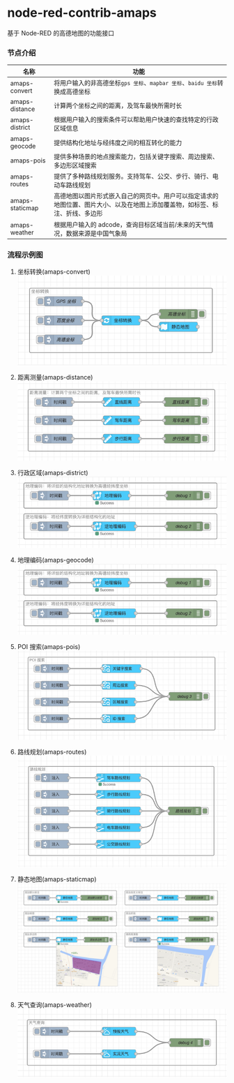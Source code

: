 # node-red-contrib-amaps

基于 Node-RED 的高德地图的功能接口

### 节点介绍

| 名称           | 功能                  |
|---------------|-----------------------|
| amaps-convert  | 将用户输入的非高德坐标`gps 坐标`、`mapbar 坐标`、`baidu 坐标`转换成高德坐标    |
| amaps-distance | 计算两个坐标之间的距离，及驾车最快所需时长 |
| amaps-district | 根据用户输入的搜索条件可以帮助用户快速的查找特定的行政区域信息 |
| amaps-geocode | 提供结构化地址与经纬度之间的相互转化的能力 |
| amaps-pois | 提供多种场景的地点搜索能力，包括关键字搜索、周边搜索、多边形区域搜索 |
| amaps-routes | 提供了多种路线规划服务。支持驾车、公交、步行、骑行、电动车路线规划 |
| amaps-staticmap | 高德地图以图片形式嵌入自己的网页中。用户可以指定请求的地图位置、图片大小、以及在地图上添加覆盖物，如标签、标注、折线、多边形 |
| amaps-weather | 根据用户输入的 adcode，查询目标区域当前/未来的天气情况，数据来源是中国气象局 |


### 流程示例图
1. 坐标转换(amaps-convert)
	![图片](https://raw.githubusercontent.com/chen-designs/node-red-contrib-amaps/master/resources/flow-amaps-convert.png)

2. 距离测量(amaps-distance)
	![图片](https://raw.githubusercontent.com/chen-designs/node-red-contrib-amaps/master/resources/flow-amaps-distance.png)

3. 行政区域(amaps-district)
	![图片](https://raw.githubusercontent.com/chen-designs/node-red-contrib-amaps/master/resources/flow-amaps-geocode.png)

4. 地理编码(amaps-geocode)
	![图片](https://raw.githubusercontent.com/chen-designs/node-red-contrib-amaps/master/resources/flow-amaps-geocode.png)

5. POI 搜索(amaps-pois)
	![图片](https://raw.githubusercontent.com/chen-designs/node-red-contrib-amaps/master/resources/flow-amaps-pois.png)

6. 路线规划(amaps-routes)
	![图片](https://raw.githubusercontent.com/chen-designs/node-red-contrib-amaps/master/resources/flow-amaps-routes.png)

7. 静态地图(amaps-staticmap)
	![图片](https://raw.githubusercontent.com/chen-designs/node-red-contrib-amaps/master/resources/flow-amaps-staticmap.png)

8. 天气查询(amaps-weather)
	![图片](https://raw.githubusercontent.com/chen-designs/node-red-contrib-amaps/master/resources/flow-amaps-weather.png)

